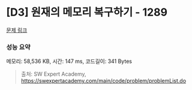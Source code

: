 # [D3] 원재의 메모리 복구하기 - 1289 

[문제 링크](https://swexpertacademy.com/main/code/problem/problemDetail.do?contestProbId=AV19AcoKI9sCFAZN) 

### 성능 요약

메모리: 58,536 KB, 시간: 147 ms, 코드길이: 341 Bytes



> 출처: SW Expert Academy, https://swexpertacademy.com/main/code/problem/problemList.do